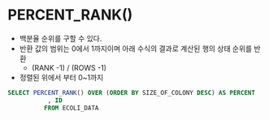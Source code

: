 # PERCENT_RANK()
-  백분율 순위를 구할 수 있다.
- 반환 값의 범위는 0에서 1까지이며 아래 수식의 결과로 계산된 행의 상태 순위를 반환
   -  (RANK -1) / (ROWS -1)
- 정렬된 위에서 부터 0~1까지 
```SQL
SELECT PERCENT_RANK() OVER (ORDER BY SIZE_OF_COLONY DESC) AS PERCENT
           , ID
          FROM ECOLI_DATA
```

